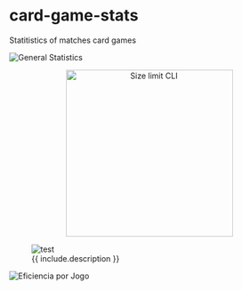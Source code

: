 # card-game-stats
Statitistics of matches card games

![General Statistics](https://github.com/mhacarthur/card-game-stats/tree/main/fig/general_statistics.png?raw=true)

<p align="center">
  <img src="https://github.com/mhacarthur/card-game-stats/tree/main/fig/general_statistics.png" alt="Size limit CLI" width="300">
</p>

<figure class="image">
  <img src="https://github.com/mhacarthur/card-game-stats/tree/main/fig/general_statistics.png" alt="test">
  <figcaption>{{ include.description }}</figcaption>
</figure>

![Eficiencia por Jogo](https://github.com/mhacarthur/card-game-stats/tree/main/fig/eficiencia_por_jogo.png?raw=true)

